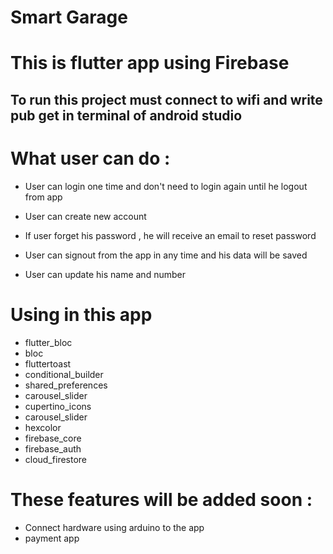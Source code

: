 # Smart Garage

# This is flutter app using Firebase

## To run this project must connect to wifi and write pub get in terminal of android studio

# What user can do : 

- User can login one time and don't need to login again until he logout from app

- User can create new account  

- If user forget his password , he will receive an email to reset password

- User can signout from the app in any time and his data will be saved

- User can update his name and number 


# Using in this app 

- flutter_bloc
- bloc
- fluttertoast
- conditional_builder
- shared_preferences
- carousel_slider
- cupertino_icons
- carousel_slider
- hexcolor
- firebase_core
- firebase_auth
- cloud_firestore


# These features will be added soon : 
- Connect hardware using arduino to the app
- payment app
